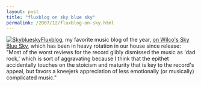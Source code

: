```yaml
---
layout: post
title: "fluxblog on sky blue sky"
permalink: /2007/12/fluxblog-on-sky.html
---
```


[![Skybluesky](https://sippey.typepad.com/filtered/images/2007/12/05/skybluesky.jpg "Skybluesky")](http://www.amazon.com/exec/obidos/ASIN/B000NVIGC0/statingtheobviou)[Fluxblog](http://www.fluxblog.org/), my favorite music blog of the year, [on Wilco's Sky Blue Sky](http://www.fluxblog.org/2007/12/dark-green-enough-to-be-blue.html), which has been in heavy rotation in our house since release: "Most of the worst reviews for the record glibly dismissed the music as 'dad rock,' which is sort of aggravating because I think that the epithet accidentally touches on the stoicism and maturity that is key to the record's appeal, but favors a kneejerk appreciation of less emotionally (or musically) complicated music."